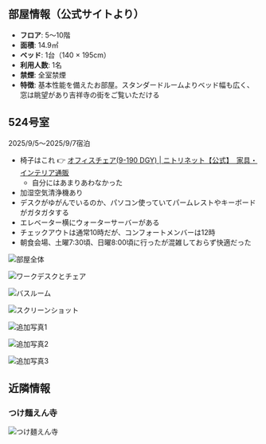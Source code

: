 
## 部屋情報（公式サイトより）

- **フロア**: 5～10階
- **面積**: 14.9㎡
- **ベッド**: 1台（140 × 195cm）
- **利用人数**: 1名
- **禁煙**: 全室禁煙
- **特徴**: 基本性能を備えたお部屋。スタンダードルームよりベッド幅も広く、窓は眺望があり吉祥寺の街をご覧いただける

## 524号室

2025/9/5〜2025/9/7宿泊

- 椅子はこれ 👉 [オフィスチェア(9-190 DGY) | ニトリネット【公式】　家具・インテリア通販](https://www.nitori-net.jp/ec/product/3580706s/)
	- 自分にはあまりあわなかった
- 加湿空気清浄機あり
- デスクがゆがんでいるのか、パソコン使っていてパームレストやキーボードがガタガタする
- エレベーター横にウォーターサーバーがある
- チェックアウトは通常10時だが、コンフォートメンバーは12時
- 朝食会場、土曜7:30頃、日曜8:00頃に行ったが混雑しておらず快適だった



![部屋全体](../../../../images/2025/09/IMG_7681.jpg)

![ワークデスクとチェア](../../../../images/2025/09/IMG_7682.jpg)

![バスルーム](../../../../images/2025/09/IMG_7683.jpg)

![スクリーンショット](../../../../images/2025/09/スクリーンショット%202025-09-05%2014.28.42.png)

![追加写真1](../../../../images/2025/09/IMG_7689.jpg)

![追加写真2](../../../../images/2025/09/IMG_7690.jpg)

![追加写真3](../../../../images/2025/09/IMG_7693.jpg)

## 近隣情報

### つけ麺えん寺
![つけ麺えん寺](../../../../images/2025/09/IMG_7685.jpg)

